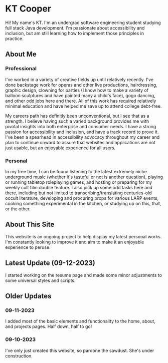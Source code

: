 # KT Cooper
Hi! My name's KT. I'm an undergrad software engineering student studying full stack Java development. I'm passionate about accessibility and inclusion, but am still learning how to implement those principles in practice.
## About Me
### Professional
I've worked in a variety of creative fields up until relatively recently. I've done backstage work for operas and other live productions, hairdressing, graphic design, clowning for parties (I know how to make a variety of balloon sculptures and have painted many a child's face), gogo dancing, and other odd jobs here and there. All of this work has required relatively minimal education and have helped me save up to attend college debt-free.

My careers path has definitly been unconventional, but I see that as a strength. I believe having such a varied background provides me with pivotal insights into both enterprise and consumer needs. I have a strong passion for accessibility and inclusion, and have a track record to prove it. I've been a spearhead in accessibility advocacy throughout my career and plan to continue onward to assure that websites and applications are not just usable, but an enjoyable experience for all users.
### Personal
In my free time, I can be found listening to the latest extremely niche underground music (whether it's tasteful or not is another question), playing or running tabletop roleplaying games, and hosting or preparing for my weekly cult film double feature. I also pick up some odd tasks here and there, including but not limited to transcribing/translating centuries-old occult literature, developing and procuring props for various LARP events, cooking something experimental in the kitchen, or studying up on this, that, or the other.
## About This Site
This website is an ongoing project to help display my latest personal works. I'm constantly looking to improve it and aim to make it an enjoyable experience to peruse.
## Latest Update (09-12-2023)
I started working on the resume page and made some minor adjustments to some universal styles and scripts.
## Older Updates
### 09-11-2023
I added most of the basic elements and functionality to the home, about, and projects pages. Half down, half to go!
### 09-10-2023
I've only just created this website, so pardone the sawdust. She's under construction.